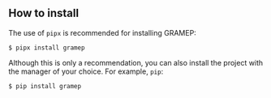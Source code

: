 ## How to install

The use of `pipx` is recommended for installing GRAMEP:

<!-- termynal -->

```
$ pipx install gramep
```

Although this is only a recommendation, you can also install the project with the manager of your choice. For example, `pip`:

<!-- termynal -->

```
$ pip install gramep
```
